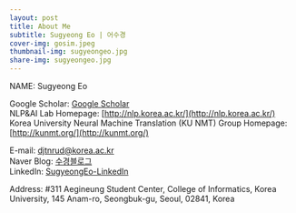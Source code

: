 ```yaml
---
layout: post
title: About Me
subtitle: Sugyeong Eo | 어수경
cover-img: gosim.jpeg
thumbnail-img: sugyeongeo.jpg
share-img: sugyeongeo.jpg
---
```


NAME: Sugyeong Eo <br>

Google Scholar: [Google Scholar](https://scholar.google.com/citations?user=s4GjpoEAAAAJ&hl=en) <br>
NLP&AI Lab Homepage: [http://nlp.korea.ac.kr/](http://nlp.korea.ac.kr/) <br>
Korea University Neural Machine Translation (KU NMT) Group Homepage: [http://kunmt.org/](http://kunmt.org/) <br>

E-mail: djtnrud@korea.ac.kr <br>
Naver Blog: [수경블로그](https://blog.naver.com/djtnrud123) <br>
LinkedIn: [SugyeongEo-LinkedIn](https://www.linkedin.com/in/sugyeong-eo-21a23015b/) <br>

Address: #311 Aegineung Student Center, College of Informatics, Korea University, 145 Anam-ro, Seongbuk-gu, Seoul, 02841, Korea <br>
